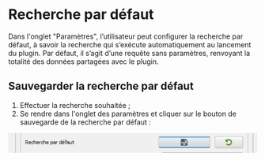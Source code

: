 # Recherche par défaut

Dans l'onglet "Paramètres", l’utilisateur peut configurer la recherche par défaut, à savoir la recherche qui s’exécute automatiquement au lancement du plugin. Par défaut, il s’agit d’une requête sans paramètres, renvoyant la totalité des données partagées avec le plugin.

## Sauvegarder la recherche par défaut

1. Effectuer la recherche souhaitée ;
2. Se rendre dans l'onglet des paramètres et cliquer sur le bouton de sauvegarde de la recherche par défaut :

![](https://raw.githubusercontent.com/isogeo/isogeo-plugin-qgis/master/img/settings_defaultSearch_fr.png "Sauvegarder la recherche par défaut")

